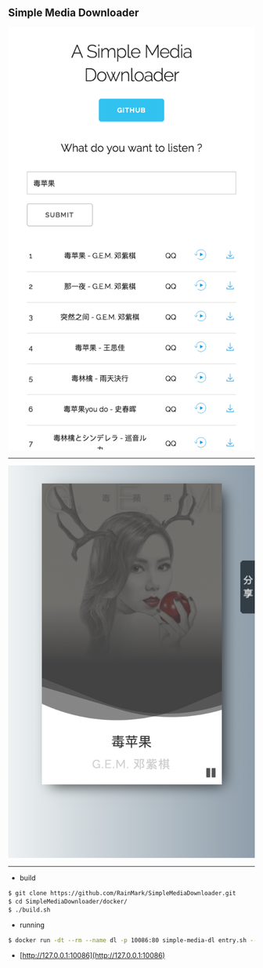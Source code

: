 ## Simple Media Downloader

![](https://github.com/RainMark/SimpleMediaDownloader/raw/master/pic/index.png)

---

![](https://github.com/RainMark/SimpleMediaDownloader/raw/master/pic/subpage.png)

---

- build

```bash
$ git clone https://github.com/RainMark/SimpleMediaDownloader.git
$ cd SimpleMediaDownloader/docker/
$ ./build.sh
```

- running

```bash
$ docker run -dt --rm --name dl -p 10086:80 simple-media-dl entry.sh --server localhost
```

- [http://127.0.0.1:10086](http://127.0.0.1:10086)
